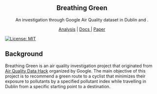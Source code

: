 <h2 align="center"> Breathing Green </h2>

<p align="center"> An investigation through Google Air Quality dataset in Dublin and . </p>

<p align="center">
  <a href="#Analysis">Analysis</a> | <a href="./data/README.md"> Docs </a> | <a href="#Analysis">Paper</a>
</p>

[![License: MIT](https://img.shields.io/badge/License-MIT-yellow.svg)](https://opensource.org/licenses/MIT)


## Background

Breathing Green is an air quality investigation project that originated from [Air Quality Data Hack](https://airqualitydatahack.com/) organized by Google. The main objective of this project is to recommend a green route to a cyclist that minimizes their exposure to pollutants by a specified pollutant index while travelling in Dublin from a specific starting point to a destination.





